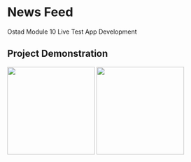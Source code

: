 # News Feed

Ostad Module 10 Live Test App Development

## Project Demonstration
<img src = "screenshot/landscape.png" width ="200" /> <img src = "screenshot/potrait.png" width ="200" /> 